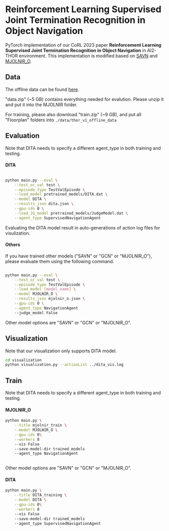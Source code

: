 # Reinforcement Learning Supervised Joint Termination Recognition in Object Navigation

PyTorch implementation of our CoRL 2023 paper **Reinforcement Learning Supervised Joint Termination Recognition in Object Navigation** in AI2-THOR environment. This implementation is modified based on [SAVN](https://github.com/allenai/savn) and [MJOLNIR_O](https://github.com/cassieqiuyd/MJOLNIR).


## Data

The offline data can be found [here](https://drive.google.com/drive/folders/1i6V_t6TqaTpUdUFpOJT3y3KraJjak-sa?usp=sharing).

"data.zip" (~5 GB) contains everything needed for evalution. Please unzip it and put it into the MJOLNIR folder.

For training, please also download "train.zip" (~9 GB), and put all "Floorplan" folders into `./data/thor_v1_offline_data`


## Evaluation 

Note that DITA needs to specify a different agent_type in both training and testing.  

#### DITA
```bash

python main.py --eval \
    --test_or_val test \
    --episode_type TestValEpisode \
    --load_model pretrained_models/DITA.dat \
    --model DITA \
    --results_json dita.json \
    --gpu-ids 0 \
    --load_JG_model pretrained_models/JudgeModel.dat \
    --agent_type SupervisedNavigationAgent
```
Evaluating the DITA model result in auto-generations of action log files for visulization. 

#### Others

If you have trained other models ("SAVN" or "GCN" or "MJOLNIR_O"), please evaluate them using the following command.

```bash

python main.py --eval \
    --test_or_val test \
    --episode_type TestValEpisode \
    --load_model [model_name] \
    --model MJOLNIR_O \
    --results_json mjolnir_o.json \
    --gpu-ids 0 \
    --agent_type NavigationAgent
    --judge_model False
```

Other model options are "SAVN" or "GCN" or "MJOLNIR_O".


## Visualization

Note that our visualization only supports DITA model.

```bash
cd visualization
python visualization.py --actionList ../dita_vis.log
```


## Train

Note that DITA needs to specify a different agent_type in both training and testing.  


#### MJOLNIR_O

```bash
python main.py \
    --title mjolnir_train \
    --model MJOLNIR_O \
    --gpu-ids 0\
    --workers 8
    --vis False
    --save-model-dir trained_models
    --agent_type NavigationAgent
    
```


Other model options are "SAVN" or "GCN" or "MJOLNIR_O".

#### DITA

```bash
python main.py \
    --title DITA_training \
    --model DITA \
    --gpu-ids 0\
    --workers 8
    --vis False
    --save-model-dir trained_models
    --agent_type SupervisedNavigationAgent
```

